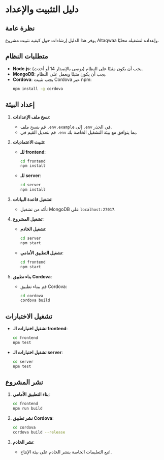 # دليل التثبيت والإعداد

## نظرة عامة

يوفر هذا الدليل إرشادات حول كيفية تثبيت مشروع Altaqwaa وإعداده لتشغيله محليًا.

## متطلبات النظام

- **Node.js**: يجب أن يكون مثبتًا على النظام (يوصى بالإصدار 14 أو أحدث).
- **MongoDB**: يجب أن يكون مثبتًا ويعمل على النظام.
- **Cordova**: يجب تثبيت Cordova عبر npm:
  ```bash
  npm install -g cordova
  ```

## إعداد البيئة

1. **نسخ ملف الإعدادات**:
   - قم بنسخ ملف `.env.example` إلى `.env` في الجذر.
   - قم بتعديل القيم في `.env` بما يتوافق مع بيئة التشغيل الخاصة بك.

2. **تثبيت الاعتماديات**:
   - **للـ frontend**:
     ```bash
     cd frontend
     npm install
     ```

   - **للـ server**:
     ```bash
     cd server
     npm install
     ```

3. **تشغيل قاعدة البيانات**:
   - تأكد من تشغيل MongoDB على `localhost:27017`.

4. **تشغيل المشروع**:
   - **تشغيل الخادم**:
     ```bash
     cd server
     npm start
     ```

   - **تشغيل التطبيق الأمامي**:
     ```bash
     cd frontend
     npm start
     ```

5. **بناء تطبيق Cordova**:
   - قم ببناء تطبيق Cordova:
     ```bash
     cd cordova
     cordova build
     ```

## تشغيل الاختبارات

- **تشغيل اختبارات الـ frontend**:
  ```bash
  cd frontend
  npm test
  ```

- **تشغيل اختبارات الـ server**:
  ```bash
  cd server
  npm test
  ```

## نشر المشروع

1. **بناء التطبيق الأمامي**:
   ```bash
   cd frontend
   npm run build
   ```

2. **نشر تطبيق Cordova**:
   ```bash
   cd cordova
   cordova build --release
   ```

3. **نشر الخادم**:
   - اتبع التعليمات الخاصة بنشر الخادم على بيئة الإنتاج.